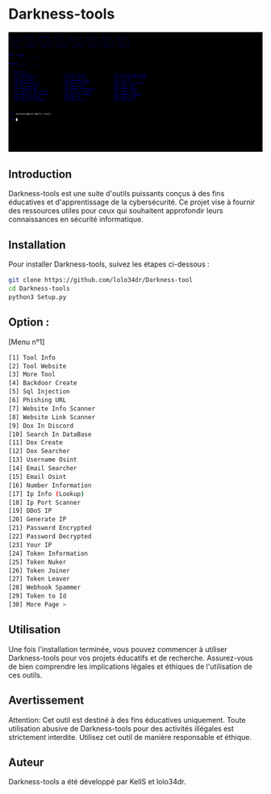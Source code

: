 # Darkness-tools

![Darkness-tools](https://github.com/lolo34dr/Darkness-tool/blob/main/Screenshot_20240729-185619.png)

## Introduction

Darkness-tools est une suite d'outils puissants conçus à des fins éducatives et d'apprentissage de la cybersécurité. Ce projet vise à fournir des ressources utiles pour ceux qui souhaitent approfondir leurs connaissances en sécurité informatique.

## Installation

Pour installer Darkness-tools, suivez les étapes ci-dessous :

```bash
git clone https://github.com/lolo34dr/Darkness-tool
cd Darkness-tools
python3 Setup.py
```
## Option : 
[Menu n°1]
```bash
[1] Tool Info
[2] Tool Website
[3] More Tool
[4] Backdoor Create
[5] Sql Injection
[6] Phishing URL
[7] Website Info Scanner
[8] Website Link Scanner
[9] Dox In Discord
[10] Search In DataBase
[11] Dox Create
[12] Dox Searcher
[13] Username Osint
[14] Email Searcher
[15] Email Osint
[16] Number Information
[17] Ip Info (Lookup)
[18] Ip Port Scanner
[19] DDoS IP
[20] Generate IP
[21] Password Encrypted
[22] Password Decrypted
[23] Your IP
[24] Token Information
[25] Token Nuker
[26] Token Joiner
[27] Token Leaver
[28] Webhook Spammer
[29] Token to Id
[30] More Page >
```

## Utilisation
Une fois l'installation terminée, vous pouvez commencer à utiliser Darkness-tools pour vos projets éducatifs et de recherche. Assurez-vous de bien comprendre les implications légales et éthiques de l'utilisation de ces outils.

## Avertissement
Attention: Cet outil est destiné à des fins éducatives uniquement. Toute utilisation abusive de Darkness-tools pour des activités illégales est strictement interdite. Utilisez cet outil de manière responsable et éthique.

## Auteur
Darkness-tools a été développé par KellS et lolo34dr.
